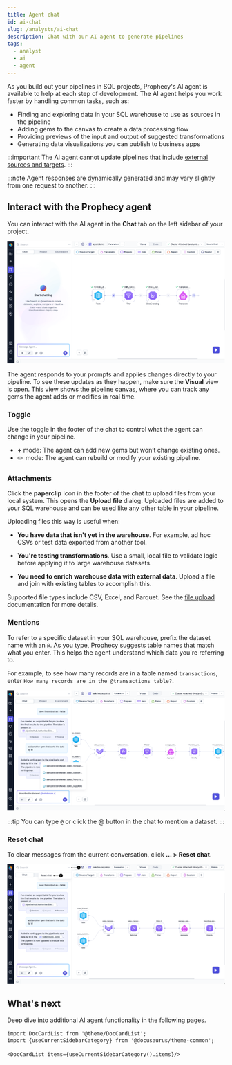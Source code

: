 ```yaml
---
title: Agent chat
id: ai-chat
slug: /analysts/ai-chat
description: Chat with our AI agent to generate pipelines
tags:
  - analyst
  - ai
  - agent
---
```


As you build out your pipelines in SQL projects, Prophecy's AI agent is available to help at each step of development. The AI agent helps you work faster by handling common tasks, such as:

- Finding and exploring data in your SQL warehouse to use as sources in the pipeline
- Adding gems to the canvas to create a data processing flow
- Providing previews of the input and output of suggested transformations
- Generating data visualizations you can publish to business apps

:::important
The AI agent cannot update pipelines that include [external sources and targets](/analysts/source-target).
:::

:::note
Agent responses are dynamically generated and may vary slightly from one request to another.
:::

## Interact with the Prophecy agent

You can interact with the AI agent in the **Chat** tab on the left sidebar of your project.

![AI agent](img/ai-chat.png)

The agent responds to your prompts and applies changes directly to your pipeline. To see these updates as they happen, make sure the **Visual** view is open. This view shows the pipeline canvas, where you can track any gems the agent adds or modifies in real time.

### Toggle

Use the toggle in the footer of the chat to control what the agent can change in your pipeline.

- **+** mode: The agent can add new gems but won’t change existing ones.
- ✏️ mode: The agent can rebuild or modify your existing pipeline.

### Attachments

Click the **paperclip** icon in the footer of the chat to upload files from your local system. This opens the **Upload file** dialog. Uploaded files are added to your SQL warehouse and can be used like any other table in your pipeline.

Uploading files this way is useful when:

- **You have data that isn't yet in the warehouse**. For example, ad hoc CSVs or test data exported from another tool.

- **You're testing transformations**. Use a small, local file to validate logic before applying it to large warehouse datasets.

- **You need to enrich warehouse data with external data**. Upload a file and join with existing tables to accomplish this.

Supported file types include CSV, Excel, and Parquet. See the [file upload](/analysts/upload-file) documentation for more details.

### Mentions

To refer to a specific dataset in your SQL warehouse, prefix the dataset name with an `@`. As you type, Prophecy suggests table names that match what you enter. This helps the agent understand which data you're referring to.

For example, to see how many records are in a table named `transactions`, enter `How many records are in the @transactions table?`.

![Agent @mentions](img/agent-mentions.png)

:::tip
You can type `@` or click the @ button in the chat to mention a dataset.
:::

### Reset chat

To clear messages from the current conversation, click **... > Reset chat**.

![Agent reset](img/agent-reset.png)

## What's next

Deep dive into additional AI agent functionality in the following pages.

```mdx-code-block
import DocCardList from '@theme/DocCardList';
import {useCurrentSidebarCategory} from '@docusaurus/theme-common';

<DocCardList items={useCurrentSidebarCategory().items}/>
```
